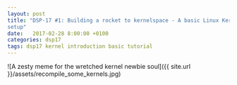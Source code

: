```yaml
---
layout: post
title: "DSP-17 #1: Building a rocket to kernelspace - A basic Linux Kernel Development
setup"
date:   2017-02-28 8:00:00 +0100
categories: dsp17
tags: dsp17 kernel introduction basic tutorial
---
```

![A zesty meme for the wretched kernel newbie soul]({{ site.url
}}/assets/recompile_some_kernels.jpg)
